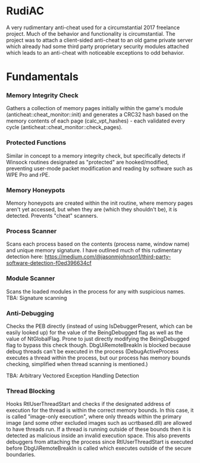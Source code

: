 # RudiAC

A very rudimentary anti-cheat used for a circumstantial 2017 freelance project. Much of the behavior and functionality is circumstantial.
The project was to attach a client-sided anti-cheat to an old game private server which already had some third party proprietary security modules attached which leads to an anti-cheat with noticeable exceptions to odd behavior.

# Fundamentals

### Memory Integrity Check

Gathers a collection of memory pages initially within the game's module (anticheat::cheat_monitor::init) and generates a CRC32 hash based on the memory contents of each page (calc_vpt_hashes) - each validated every cycle (anticheat::cheat_monitor::check_pages).

### Protected Functions

Similar in concept to a memory integrity check, but specifically detects if Winsock routines designated as "protected" are hooked/modified, preventing user-mode packet modification and reading by software such as WPE Pro and rPE.

### Memory Honeypots

Memory honeypots are created within the init routine, where memory pages aren't yet accessed, but when they are (which they shouldn't be), it is detected. Prevents "cheat" scanners.

### Process Scanner

Scans each process based on the contents (process name, window name) and unique memory signature. I have outlined much of this rudimentary detection here: https://medium.com/@jasonmjohnson1/third-party-software-detection-f0ed396634cf

### Module Scanner

Scans the loaded modules in the process for any with suspicious names.
TBA: Signature scanning

### Anti-Debugging

Checks the PEB directly (instead of using IsDebuggerPresent, which can be easily looked up) for the value of the BeingDebugged flag as well as the value of NtGlobalFlag. Prone to just directly modifying the BeingDebugged flag to bypass this check though. DbgUiRemoteBreakIn is blocked because debug threads can't be executed in the process (DebugActiveProcess executes a thread within the process, but our process has memory bounds checking, simplified when thread scanning is mentioned.)

TBA: Arbitrary Vectored Exception Handling Detection

### Thread Blocking

Hooks RtlUserThreadStart and checks if the designated address of execution for the thread is within the correct memory bounds. In this case, it is called "image-only execution", where only threads within the primary image (and some other excluded images such as ucrtbased.dll) are allowed to have threads run. If a thread is running outside of these bounds then it is detected as malicious inside an invalid execution space. This also prevents debuggers from attaching the process since RtlUserThreadStart is executed before DbgUiRemoteBreakIn is called which executes outside of the secure boundaries.


